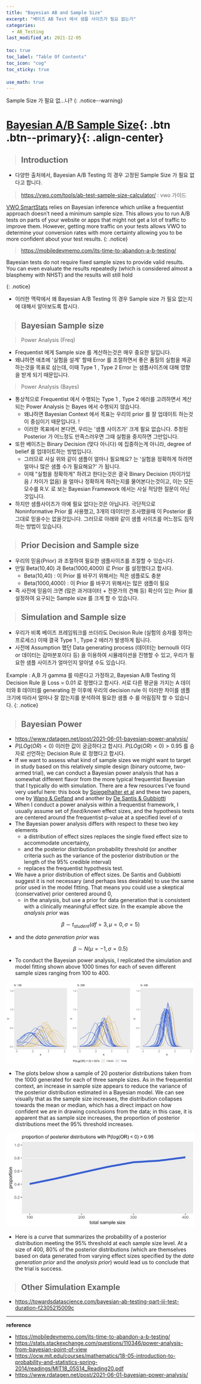 ```yaml
---
title: "Bayesian AB and Sample Size"
excerpt: "베이즈 AB Test 에서 샘플 사이즈가 필요 없는가"
categories:
  - AB_Testing
last_modified_at: 2021-12-05

toc: true
toc_label: "Table Of Contents"
toc_icon: "cog"
toc_sticky: true

use_math: true
---
```


Sample Size 가 필요 없...나? 
{: .notice--warning}

# [Bayesian A/B Sample Size](#link){: .btn .btn--primary}{: .align-center}

> ## Introduction

- 다양한 출처에서, Bayesian A/B Testing 의 경우 고정된 Sample Size 가 필요 없다고 합니다. 

> https://vwo.com/tools/ab-test-sample-size-calculator/ : vwo 가이드

[VWO SmartStats](https://vwo.com/why-us/technology/bayesian-statistics/) relies on Bayesian inference which unlike a frequentist approach doesn’t need a minimum sample size. This allows you to run A/B tests on parts of your website or apps that might not get a lot of traffic to improve them. However, getting more traffic on your tests allows VWO to determine your conversion rates with more certainty allowing you to be more confident about your test results.
{: .notice}

> https://mobiledevmemo.com/its-time-to-abandon-a-b-testing/ 

Bayesian tests do not require fixed sample sizes to provide valid results. You can even evaluate the results repeatedly (which is considered almost a blasphemy with NHST) and the results will still hold

{: .notice}

- 이러한 맥락에서 왜 Bayesian A/B Testing 의 경우 Sample size 가 필요 없는지에 대해서 알아보도록 합시다.

> ## Bayesian Sample size 

> Power Analysis (Freq)

- Frequentist 에게 Sample size 를 계산하는것은 매우 중요한 일입니다. 
- 왜냐하면 애초에 '실험을 설계' 할때 Error 를 조절하면서 좋은 품질의 실험을 제공하는것을 목표로 삼는데, 이때 Type 1 , Type 2 Error 는 샘플사이즈에 대해 영향을 받게 되기 때문입니다.

> Power Analysis (Bayes)

- 통상적으로 Frequentist 에서 수행되는 Type 1 , Type 2 에러를 고려하면서 계산되는 Power Analysis 는 Bayes 에서 수행되지 않습니다.
  - 왜냐하면 Bayesian Context 에서 목표는 우리의 prior 를 잘 업데이트 하는것이 중심이기 때문입니다. !
  - 이러한 목표에서 본다면, 우리는 '샘플 사이즈가' 크게 필요 없습니다. 추정된 Posterior 가 어느정도 만족스러우면 그때 실험을 중지하면 그만입니다.
- 또한 베이즈는 Binary Decision (맞다 아니다) 에 집중하는게 아니라, degree of belief 를 업데이트하는 방법입니다. 
  - 그러므로 사실 위와 같이 샘플이 얼마나 필요해요? 는 '실험을 정확하게 하려면 얼마나 많은 샘플 수가 필요해요?' 가 됩니다. 
  - 이때 "실험을 정확하게" 하려고 한다는것은 결국 Binary Decision (차이가있음 / 차이가 없음) 을 얼마나 정확하게 하려는지를 물어본다는것이고, 이는 모든 모수를 R.V. 로 보는 Bayesian Framework 에서는 사실 적당한 질문이 아닌 것입니다.
- 하지만 샘플사이즈가 아예 필요 없다는것은 아닙니다. 극단적으로 Noninformative Prior 를 사용했고, 3개의 데이터만 조사했을때 이 Posterior 를 그대로 믿을수는 없을것입니다. 그러므로 아래와 같이 샘플 사이즈를 어느정도 짐작하는 방법이 있습니다.

> ## Prior Decision and Sample size

- 우리의 믿음(Prior) 과 조절하여 필요한 샘플사이즈를 조절할 수 있습니다. 
- 만일 Beta(10,40) 과 Beta(1000,4000) 로 Prior 를 설정했다고 합시다.
  - Beta(10,40) : 이 Prior 를 바꾸기 위해서는 적은 샘플로도 충분
  - Beta(1000,4000) : 이 Prior 를 바꾸기 위해서는 많은 샘플이 필요 
- 즉 사전에 믿음이 크면 (많은 과거데이터 + 전문가의 견해 등) 확신이 있는 Prior 를 설정하여 요구되는 Sample size 를 크게 할 수 있습니다.

> ## Simulation and Sample size

- 우리가 비록 베이즈 프레임워크를 쓰더라도 Decision Rule (실험의 승자를 정하는 프로세스) 이때 결국 Type 1 , Type 2 에러가 발생하게 됩니다.
- 사전에 Assumption 했던 Data generating process (데이터는 bernoulli 이다 or 데이터는 감마분포이다 등) 을 이용하여 시뮬레이션을 진행할 수 있고, 우리가 필요한 샘플 사이즈가 얼마인지 알아낼 수도 있습니다. 

Example : A,B 가 gamma 를 따른다고 가정하고, Bayesian A/B Testing 의 Decision Rule 을 Loss = 0.01 로 정했다고 합시다. 서로 다른 평균을 가지는 A 데이터와 B 데이터를 generating 한 이후에 우리의 decision rule 이 이러한 차이를 샘플 크기에 따라서 얼마나 잘 잡는지를 분석하여 필요한 샘플 수 를 어림짐작 할 수 있습니다.
{: .notice}

> ## Bayesian Power 

- https://www.rdatagen.net/post/2021-06-01-bayesian-power-analysis/
- $P(L O g(O R)<0)$ 이러한 값이 궁금하다고 합시다. $P(L O g(O R)<0)>0.95$ 를 승자로 선언하는 Decision Rule 로 정했다고 합시다.
- If we want to assess what kind of sample sizes we might want to target in study based on this relatively simple design (binary outcome, two-armed trial), we can conduct a Bayesian power analysis that has a somewhat different flavor from the more typical frequentist Bayesian that I typically do with simulation. There are a few resources I’ve found very useful here: this book by [Spiegelhalter et al](https://onlinelibrary.wiley.com/doi/book/10.1002/0470092602) and these two papers, one by [Wang & Gelfand](https://projecteuclid.org/journals/statistical-science/volume-17/issue-2/A-simulation-based-approach-to-Bayesian-sample-size-determination-for/10.1214/ss/1030550861.full) and another by [De Santis & Gubbiotti](https://www.mdpi.com/1660-4601/18/2/595)
- When I conduct a power analysis within a frequentist framework, I usually assume set of *fixed/known* effect sizes, and the hypothesis tests are centered around the frequentist p-value at a specified level of $\alpha$
- The Bayesian power analysis differs with respect to these two key elements
  - a distribution of effect sizes replaces the single fixed effect size to accommodate uncertainty, 
  - and the posterior distribution probability threshold (or another criteria such as the variance of the posterior distribution or the length of the 95% credible interval) 
  - replaces the frequentist hypothesis test.
- We have a prior distribution of effect sizes. De Santis and Gubbiotti suggest it is not necessary (and perhaps less desirable) to use the same prior used in the model fitting. That means you could use a skeptical (conservative) prior centered around 0,
  -  in the analysis, but use a prior for data generation that is consistent with a clinically meaningful effect size. In the example above the *analysis prior* was

$$\beta \sim t_{s t u d e n t}(d f=3, \mu=0, \sigma=5)$$

- and the *data generation prior* was

$$\beta \sim N(\mu=-1, \sigma=0.5)$$

- To conduct the Bayesian power analysis, I replicated the simulation and model fitting shown above 1000 times for each of seven different sample sizes ranging from 100 to 400. 

![jpg](/assets/images/Stat/120_1.jpg)

- The plots below show a sample of 20 posterior distributions taken from the 1000 generated for each of three sample sizes. As in the frequentist context, an increase in sample size appears to reduce the variance of the posterior distribution estimated in a Bayesian model. We can see visually that as the sample size increases, the distribution collapses towards the mean or median, which has a direct impact on how confident we are in drawing conclusions from the data; in this case, it is apparent that as sample size increases, the proportion of posterior distributions meet the 95% threshold increases.

![jpg](/assets/images/Stat/120_2.jpg)

- Here is a curve that summarizes the probability of a posterior distribution meeting the 95% threshold at each sample size level. At a size of 400, 80% of the posterior distributions (which are themselves based on data generated from varying effect sizes specified by the *data generation prior* and the *analysis prior*) would lead us to conclude that the trial is success.

> ## Other Simulation Example

- https://towardsdatascience.com/bayesian-ab-testing-part-iii-test-duration-f2305215009c

---

**reference**

- <https://mobiledevmemo.com/its-time-to-abandon-a-b-testing/>
- <https://stats.stackexchange.com/questions/110346/power-analysis-from-bayesian-point-of-view>
- <https://ocw.mit.edu/courses/mathematics/18-05-introduction-to-probability-and-statistics-spring-2014/readings/MIT18_05S14_Reading20.pdf>
- <https://www.rdatagen.net/post/2021-06-01-bayesian-power-analysis/>



